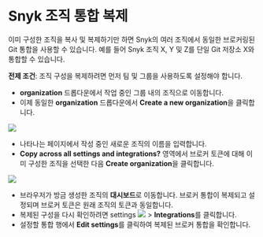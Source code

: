 # Snyk 조직 통합 복제

이미 구성한 조직을 복사 및 복제하기만 하면 Snyk의 여러 조직에서 동일한 브로커링된 Git 통합을 사용할 수 있습니다. 예를 들어 Snyk 조직 X, Y 및 Z를 단일 Git 저장소 X와 통합할 수 있습니다.

**전제 조건**: 조직 구성을 복제하려면 먼저 팀 및 그룹을 사용하도록 설정해야 합니다.

* **organization** 드롭다운에서 작업 중인 그룹 내의 조직으로 이동합니다.
* 이제 동일한 **organization** 드롭다운에서 **Create a new organization**을 클릭합니다.

![](../../../.gitbook/assets/create-new-org.png)

* 나타나는 페이지에서 작성 중인 새로운 조직의 이름을 입력합니다.
* **Copy across all settings and integrations?** 영역에서 브로커 토큰에 대해 이미 구성한 조직을 선택한 다음 **Create organization**을 클릭합니다.

![](../../../.gitbook/assets/create-new-org2.png)

* 브라우저가 방금 생성한 조직의 **대시보드**로 이동합니다. 브로커 통합이 복제되고 설정되며 브로커 토큰은 원래 조직의 토큰과 동일합니다.
* 복제된 구성을 다시 확인하려면 settings ![](../../../.gitbook/assets/cog\_icon.png) > **Integrations**를 클릭합니다.
* 설정할 통합 행에서 **Edit settings**를 클릭하여 복제된 브로커 통합을 확인합니다.
